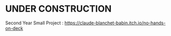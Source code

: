 # UNDER CONSTRUCTION

Second Year Small Project :
https://claude-blanchet-babin.itch.io/no-hands-on-deck
